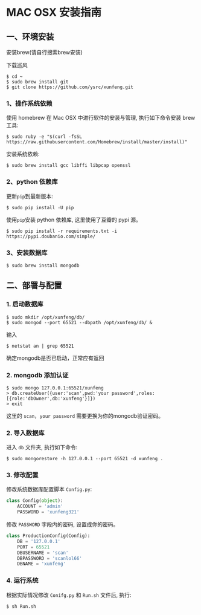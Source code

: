 # MAC OSX 安装指南

## 一、环境安装

安装brew(请自行搜索brew安装)

下载巡风

```
$ cd ~
$ sudo brew install git
$ git clone https://github.com/ysrc/xunfeng.git
```

### 1、操作系统依赖

使用 homebrew 在 Mac OSX 中进行软件的安装与管理, 执行如下命令安装 brew 工具:

```
$ sudo ruby -e "$(curl -fsSL https://raw.githubusercontent.com/Homebrew/install/master/install)"
```

安装系统依赖:

```
$ sudo brew install gcc libffi libpcap openssl
```
### 2、python 依赖库

更新`pip`到最新版本:

```
$ sudo pip install -U pip
```

使用`pip`安装 python 依赖库, 这里使用了豆瓣的 pypi 源。

```
$ sudo pip install -r requirements.txt -i https://pypi.doubanio.com/simple/
```

### 3、安装数据库

```
$ sudo brew install mongodb
```

## 二、部署与配置

### 1. 启动数据库

```
$ sudo mkdir /opt/xunfeng/db/
$ sudo mongod --port 65521 --dbpath /opt/xunfeng/db/ &
```
输入
```
$ netstat an | grep 65521
```
确定mongodb是否已启动，正常应有返回

### 2. mongodb 添加认证

```
$ sudo mongo 127.0.0.1:65521/xunfeng
> db.createUser({user:'scan',pwd:'your password',roles:[{role:'dbOwner',db:'xunfeng'}]})
> exit
```

这里的 `scan`，`your password` 需要更换为你的mongodb验证密码。

### 2. 导入数据库

进入 `db` 文件夹, 执行如下命令:

```
$ sudo mongorestore -h 127.0.0.1 --port 65521 -d xunfeng .
```

### 3. 修改配置

修改系统数据库配置脚本 `Config.py`:

```python
class Config(object):
    ACCOUNT = 'admin'
    PASSWORD = 'xunfeng321'
```

修改 `PASSWORD` 字段内的密码, 设置成你的密码。

```python
class ProductionConfig(Config):
    DB = '127.0.0.1'
    PORT = 65521
    DBUSERNAME = 'scan'
    DBPASSWORD = 'scanlol66'
    DBNAME = 'xunfeng'
```
### 4. 运行系统

根据实际情况修改 `Conifg.py` 和 `Run.sh` 文件后, 执行:

```
$ sh Run.sh
```
